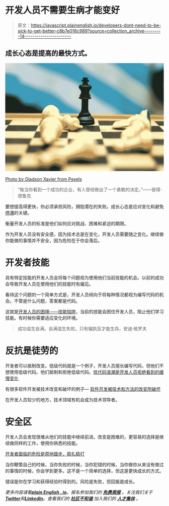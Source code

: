 # 开发人员不需要生病才能变好

> 原文：<https://javascript.plainenglish.io/developers-dont-need-to-be-sick-to-get-better-c8b7e016c989?source=collection_archive---------14----------------------->

## 成长心态是提高的最快方式。

![](img/6f5706caa2042f3a2b83f15a28e66f6f.png)

[Photo by Gladson Xavier from Pexels](https://www.pexels.com/photo/king-chess-piece-59197)

> “每当你看到一个成功的企业，有人曾经做出了一个勇敢的决定。”——彼得·德鲁克

要想提高得更快，你必须承担风险，拥抱潜在的失败。成长心态是应对变化和避免[停滞](https://blog.devgenius.io/why-developers-stagnate-77d9bfc5c91e)的关键。

衡量开发人员的标准是他们如何应对挑战、困难和紧迫的期限。

作为开发人员没有安全感，因为技术总是在变化，开发人员需要随之变化。继续做你能做的事情并不安全，因为危险在于你会落后。

# 开发者技能

具有特定技能的开发人员会将每个问题视为使用他们当前技能的机会。以前的成功会导致开发人员在使用他们的技能时有偏见。

看待这个问题的一个简单方式是，开发人员倾向于将每种情况都视为编写代码的机会。不管是什么问题，答案都是代码。

这就是[开发人员的困境——技能陷阱](https://itnext.io/the-developers-dilemma-the-skill-trap-f03df1193295)，当前的技能会困住开发人员，阻止他们学习技能。有时候你需要适应变化的环境。

> 成功滋生自满。自满滋生失败。只有偏执狂才能生存。安迪·格罗夫

# 反抗是徒劳的

开发者可以抵制改变。低级代码就是一个例子，开发人员擅长编写代码，但他们不想使用低级代码。他们抵制和拒绝低级代码。[低代码浪潮是开发人员拒绝看到的缓慢变化](https://medium.com/geekculture/the-low-code-tidal-wave-is-the-slow-change-developers-refuse-to-see-coming-5f52270b8892)

有很多软件开发被技术改变和破坏的例子— [软件开发被技术和方法的改变所破坏](/how-software-development-has-been-disrupted-in-the-last-10-years-b31de946a736)

在开发人员较少的地方，技术领域有机会成为技术领导者。

# 安全区

开发人员会发现很难从他们的技能中继续前进。改变是困难的，更容易的选择是继续做同样的工作，使用你熟悉的技能。

[开发者面临的危险是原地踏步，稳扎稳打](https://blog.devgenius.io/the-danger-for-developers-is-standing-still-and-playing-it-safe-95e8895499d9)

当你鞭策自己的时候，当你失败的时候，当你犯错的时候，当你做你从来没有做过的事情的时候，你会学到更多。这不是一个简单的选择，但这是更快成长的方式。

错误是你在学习和获得经验时得到的。风险是失败，但回报是成长。

*更多内容请看*[***plain English . io***](https://plainenglish.io/)*。报名参加我们的* [***免费周报***](http://newsletter.plainenglish.io/) *。关注我们关于*[***Twitter***](https://twitter.com/inPlainEngHQ)*和*[***LinkedIn***](https://www.linkedin.com/company/inplainenglish/)*。查看我们的* [***社区不和谐***](https://discord.gg/GtDtUAvyhW) *加入我们的* [***人才集体***](https://inplainenglish.pallet.com/talent/welcome) *。*